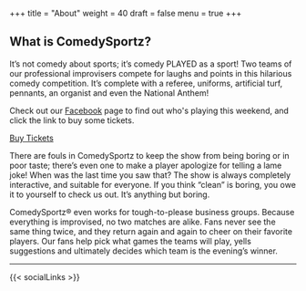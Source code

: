 +++
title = "About"
weight = 40
draft = false
menu = true
+++

## What is ComedySportz?

It’s not comedy about sports; it’s comedy PLAYED as a sport! Two teams of our professional improvisers compete for laughs and points in this hilarious comedy competition. It’s complete with a referee, uniforms, artificial turf, pennants, an organist and even the National Anthem!

Check out our [Facebook](//facebook.com/ComedySportzSanAntonio/) page to find out who's playing this weekend, and click the link to buy some tickets.

<a href="//cszsanantonio.vbotickets.com/event/ComedySportz_Main_Event/10273" class="button special">Buy Tickets</a>

There are fouls in ComedySportz to keep the show from being boring or in poor taste; there’s even one to make a player apologize for telling a lame joke! When was the last time you saw that? The show is always completely interactive, and suitable for everyone.  If you think “clean” is boring, you owe it to yourself to check us out. It’s anything but boring.

ComedySportz® even works for tough-to-please business groups.
Because everything is improvised, no two matches are alike. Fans never see the same thing twice, and they return again and again to cheer on their favorite players. Our fans help pick what games the teams will play, yells suggestions and ultimately decides which team is the evening’s winner.

---

{{< socialLinks >}}
